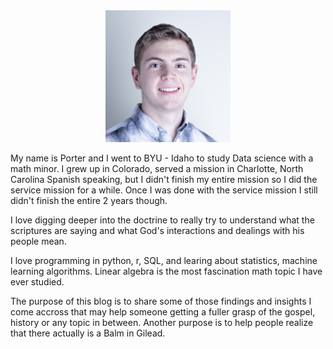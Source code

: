 

<!-- # About the Author -->


<center><img src="../images/myself.jpg" alt="Alt text" title="Olive Tree" style="display: inline-block; margin: 0 auto; max-width: 200px"></center>

My name is Porter and I went to BYU - Idaho to study Data science with a math minor. I grew up in Colorado, served a mission in Charlotte, North Carolina Spanish speaking, but I didn't finish my entire mission so I did the service mission for a while. Once I was done with the service mission I still didn't finish the entire 2 years though. 

I love digging deeper into the doctrine to really try to understand what the scriptures are saying and what God's interactions and dealings with his people mean. 

I love programming in python, r, SQL, and learing about statistics, machine learning algorithms. Linear algebra is the most fascination math topic I have ever studied. 

The purpose of this blog is to share some of those findings and insights I come accross that may help someone getting a fuller grasp of the gospel, history or any topic in between. Another purpose is to help people realize that there actually is a Balm in Gilead. 
